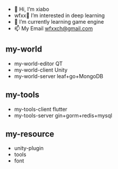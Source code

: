 - 👋 Hi, I’m xiabo
- wfxx👀 I’m interested in deep learning
- 🌱 I’m currently learning game engine
- 📫 My Email wfxxch@gmail.com

## my-world
* my-world-editor
QT
* my-world-client
Unity
* my-world-server
leaf+go+MongoDB

## my-tools
* my-tools-client
flutter
* my-tools-server
gin+gorm+redis+mysql

## my-resource
* unity-plugin
* tools
* font

<!---
wfxx/wfxx is a ✨ special ✨ repository because its `README.md` (this file) appears on your GitHub profile.
You can click the Preview link to take a look at your changes.
--->
